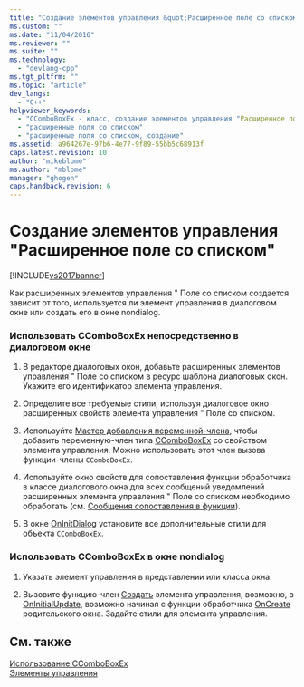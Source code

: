 ```yaml
---
title: "Создание элементов управления &quot;Расширенное поле со списком&quot; | Microsoft Docs"
ms.custom: ""
ms.date: "11/04/2016"
ms.reviewer: ""
ms.suite: ""
ms.technology: 
  - "devlang-cpp"
ms.tgt_pltfrm: ""
ms.topic: "article"
dev_langs: 
  - "C++"
helpviewer_keywords: 
  - "CComboBoxEx - класс, создание элементов управления "Расширенное поле со списком""
  - "расширенные поля со списком"
  - "расширенные поля со списком, создание"
ms.assetid: a964267e-97b6-4e77-9f89-55bb5c68913f
caps.latest.revision: 10
author: "mikeblome"
ms.author: "mblome"
manager: "ghogen"
caps.handback.revision: 6
---
```

# Создание элементов управления &quot;Расширенное поле со списком&quot;
[!INCLUDE[vs2017banner](../assembler/inline/includes/vs2017banner.md)]

Как расширенных элементов управления " Поле со списком создается зависит от того, используется ли элемент управления в диалоговом окне или создать его в окне nondialog.  
  
### Использовать CComboBoxEx непосредственно в диалоговом окне  
  
1.  В редакторе диалоговых окон, добавьте расширенных элементов управления " Поле со списком в ресурс шаблона диалоговых окон.  Укажите его идентификатор элемента управления.  
  
2.  Определите все требуемые стили, используя диалоговое окно расширенных свойств элемента управления " Поле со списком.  
  
3.  Используйте [Мастер добавления переменной\-члена](../ide/adding-a-member-variable-visual-cpp.md), чтобы добавить переменную\-член типа [CComboBoxEx](../mfc/reference/ccomboboxex-class.md) со свойством элемента управления.  Можно использовать этот член вызова функции\-члены `CComboBoxEx`.  
  
4.  Используйте окно свойств для сопоставления функции обработчика в классе диалогового окна для всех сообщений уведомлений расширенных элемента управления " Поле со списком необходимо обработать \(см. [Сообщения сопоставления в функции](../Topic/Mapping%20Messages%20to%20Functions.md)\).  
  
5.  В окне [OnInitDialog](../Topic/CDialog::OnInitDialog.md) установите все дополнительные стили для объекта `CComboBoxEx`.  
  
### Использовать CComboBoxEx в окне nondialog  
  
1.  Указать элемент управления в представлении или класса окна.  
  
2.  Вызовите функцию\-член [Создать](../Topic/CTabCtrl::Create.md) элемента управления, возможно, в [OnInitialUpdate](../Topic/CView::OnInitialUpdate.md), возможно начиная с функции обработчика [OnCreate](../Topic/CWnd::OnCreate.md) родительского окна.  Задайте стили для элемента управления.  
  
## См. также  
 [Использование CComboBoxEx](../mfc/using-ccomboboxex.md)   
 [Элементы управления](../mfc/controls-mfc.md)